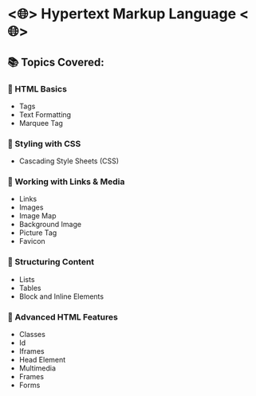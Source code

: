 # <🌐> Hypertext Markup Language <🌐>

## 📚 Topics Covered:

### 🔹 HTML Basics
- Tags
- Text Formatting
- Marquee Tag

### 🔹 Styling with CSS
- Cascading Style Sheets (CSS)

### 🔹 Working with Links & Media
- Links
- Images
- Image Map
- Background Image
- Picture Tag
- Favicon

### 🔹 Structuring Content
- Lists
- Tables
- Block and Inline Elements

### 🔹 Advanced HTML Features
- Classes
- Id
- Iframes
- Head Element
- Multimedia
- Frames
- Forms

